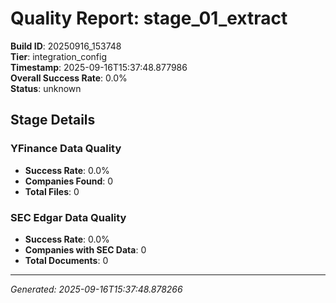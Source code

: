 # Quality Report: stage_01_extract

**Build ID**: 20250916_153748  
**Tier**: integration_config  
**Timestamp**: 2025-09-16T15:37:48.877986  
**Overall Success Rate**: 0.0%  
**Status**: unknown

## Stage Details

### YFinance Data Quality

- **Success Rate**: 0.0%
- **Companies Found**: 0
- **Total Files**: 0

### SEC Edgar Data Quality

- **Success Rate**: 0.0%
- **Companies with SEC Data**: 0
- **Total Documents**: 0

---
*Generated: 2025-09-16T15:37:48.878266*
